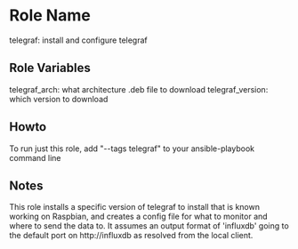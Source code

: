 
Role Name
=========

telegraf: install and configure telegraf


Role Variables
--------------

telegraf_arch:    what architecture .deb file to download
telegraf_version: which version to download

Howto
-----
To run just this role, add "--tags telegraf" to your ansible-playbook command line

Notes
-----

This role installs a specific version of telegraf to install that is known working on Raspbian, and creates a config file for what to monitor and where to send the data to.  It assumes an output format of 'influxdb' going to the default port on http://influxdb as resolved from the local client.

